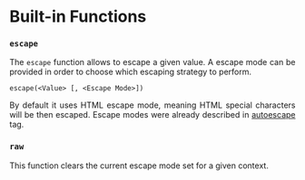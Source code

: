 # Built-in Functions

### ``escape``

<p style="text-align: justify;">
The <code>escape</code> function allows to escape a given value. A escape mode can be provided in order to choose which escaping strategy to perform.
</p>

```twig
escape(<Value> [, <Escape Mode>])
```

<p style="text-align: justify;">
By default it uses HTML escape mode, meaning HTML special characters will be then escaped. Escape modes were already described in <a href="/tags/other.html">autoescape</a> tag.
</p>

### ``raw``

<p style="text-align: justify;">
This function clears the current escape mode set for a given context.
</p>